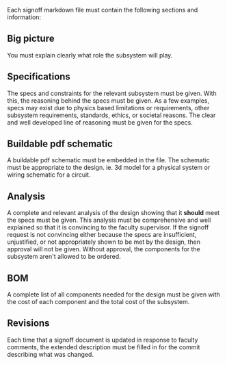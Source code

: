 Each signoff markdown file must contain the following sections and information:

## Big picture

You must explain clearly what role the subsystem will play.

## Specifications

The specs and constraints for the relevant subsystem must be given. With this, the reasoning behind the specs must be given. As a few examples, specs may exist due to physics based limitations or requirements, other subsystem requirements, standards, ethics, or societal reasons. The clear and well developed line of reasoning must be given for the specs.

## Buildable pdf schematic 

A buildable pdf schematic must be embedded in the file. The schematic must be appropriate to the design. ie. 3d model for a physical system or wiring schematic for a circuit. 

## Analysis

A complete and relevant analysis of the design showing that it **should** meet the specs must be given. This analysis must be comprehensive and well explained so that it is convincing to the faculty supervisor. If the signoff request is not convincing either because the specs are insufficient, unjustified, or not appropriately shown to be met by the design, then approval will not be given. Without approval, the components for the subsystem aren't allowed to be ordered. 

## BOM

A complete list of all components needed for the design must be given with the cost of each component and the total cost of the subsystem.

## Revisions

Each time that a signoff document is updated in response to faculty comments, the extended description must be filled in for the commit describing what was changed. 
